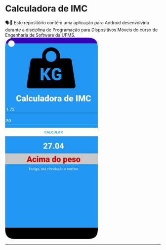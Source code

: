 # Calculadora de IMC
🗣📖 Este repositório contém uma aplicação para Android desenvolvida durante a disciplina de Programação para Dispositivos Móveis do curso de Engenharia de Software da UFMS.
<img src="https://github.com/FelipeGaleao/CalculadoraIMC/blob/main/Screenshot_20220815_104406.png?raw=true" width="300px">
<hr>

